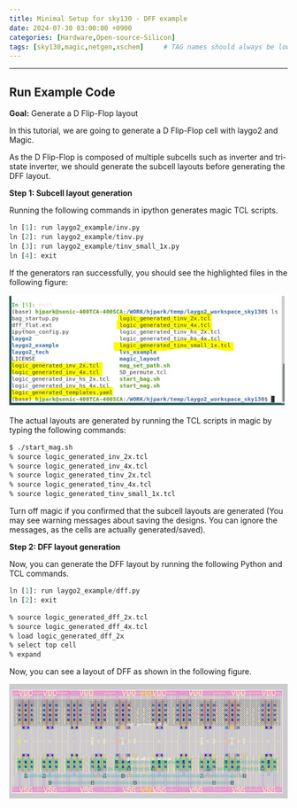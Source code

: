 ```yaml
---
title: Minimal Setup for sky130 - DFF example
date: 2024-07-30 03:00:00 +0900
categories: [Hardware,Open-source-Silicon]
tags: [sky130,magic,netgen,xschem]     # TAG names should always be lowercase, 띄어쓰기도 금지
---
```

------------------------------------------
## Run Example Code

**Goal:** Generate a D Flip-Flop layout

In this tutorial, we are going to generate a D Flip-Flop cell with laygo2 and Magic.

As the D Flip-Flop is composed of multiple subcells such as inverter and tri-state inverter, we should generate the subcell layouts before generating the DFF layout.

**Step 1: Subcell layout generation**

Running the following commands in ipython generates magic TCL scripts.

```python
ln [1]: run laygo2_example/inv.py
ln [2]: run laygo2_example/tinv.py
ln [3]: run laygo2_example/tinv_small_1x.py
ln [4]: exit
```

If the generators ran successfully, you should see the highlighted files in the following figure:

![TCL scripts for subcells](./assets/img/tcl_subcells.JPG)

The actual layouts are generated by running the TCL scripts in magic by typing the following commands:

```bash
$ ./start_mag.sh
% source logic_generated_inv_2x.tcl
% source logic_generated_inv_4x.tcl
% source logic_generated_tinv_2x.tcl
% source logic_generated_tinv_4x.tcl
% source logic_generated_tinv_small_1x.tcl
```

Turn off magic if you confirmed that the subcell layouts are generated
(You may see warning messages about saving the designs.
You can ignore the messages, as the cells are actually generated/saved).

**Step 2: DFF layout generation**

Now, you can generate the DFF layout by running the following Python and TCL commands.

```python
ln [1]: run laygo2_example/dff.py
ln [2]: exit
```

```bash
% source logic_generated_dff_2x.tcl
% source logic_generated_dff_4x.tcl
% load logic_generated_dff_2x
% select top cell
% expand
```

Now, you can see a layout of DFF as shown in the following figure.

![Layout of DFF](./assets/img/DFF_2x.png)
